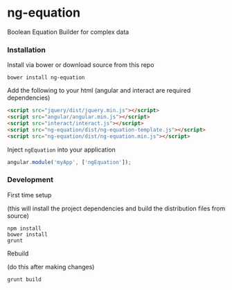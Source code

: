 ng-equation
===========

Boolean Equation Builder for complex data


### Installation

Install via bower or download source from this repo

```
bower install ng-equation
```

Add the following to your html (angular and interact are required dependencies)

```html
<script src="jquery/dist/jquery.min.js"></script>
<script src="angular/angular.min.js"></script>
<script src="interact/interact.js"></script>
<script src="ng-equation/dist/ng-equation-template.js"></script>
<script src="ng-equation/dist/ng-equation.min.js"></script>
```

Inject `ngEquation` into your application

```javascript
angular.module('myApp', ['ngEquation']);
```

### Development

First time setup

(this will install the project dependencies and build the distribution files from source)

```
npm install
bower install
grunt
```

Rebuild

(do this after making changes)

```
grunt build
```
